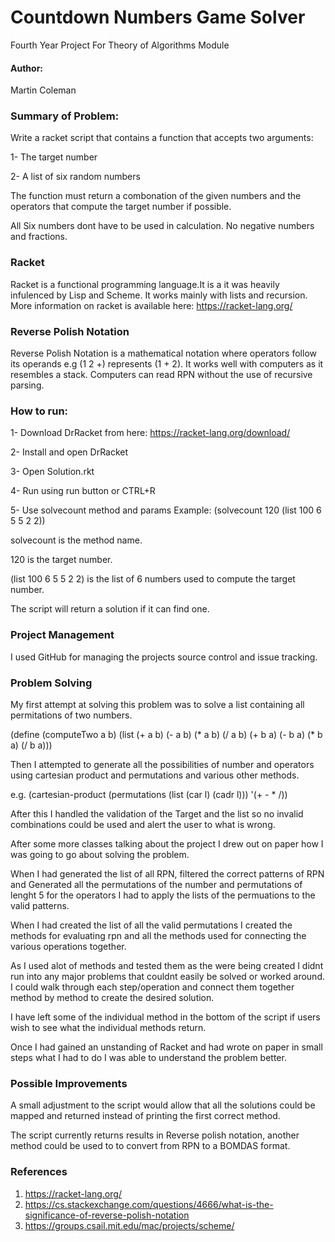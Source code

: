 # Countdown Numbers Game Solver 
Fourth Year Project For Theory of Algorithms Module

#### Author: 
Martin Coleman

### Summary of Problem:
Write a racket script that contains a function that accepts two arguments:

1- The target number 

2- A list of six random numbers

The function must return a combonation of the given numbers and the operators that compute the target number if possible.

All Six numbers dont have to be used in calculation.
No negative numbers and fractions.

### Racket
Racket is a functional programming language.It is a it was heavily infulenced by Lisp and Scheme.
It works mainly with lists and recursion. More information on racket is available here: https://racket-lang.org/

### Reverse Polish Notation
Reverse Polish Notation is a mathematical notation where operators follow its operands e.g (1 2 +) represents (1 + 2).
It works well with computers as it resembles a stack. Computers can read RPN without the use of recursive parsing.

### How to run:
1- Download DrRacket from here: https://racket-lang.org/download/

2- Install and open DrRacket

3- Open Solution.rkt

4- Run using run button or CTRL+R

5- Use solvecount method and params
Example: (solvecount 120 (list 100 6 5 5 2 2))

solvecount is the method name.

120 is the target number.

(list 100 6 5 5 2 2) is the list of 6 numbers used to compute the target number.

The script will return a solution if it can find one.

### Project Management
I used GitHub for managing the projects source control and issue tracking.

### Problem Solving
My first attempt at solving this problem was to solve a list containing all permitations of two numbers.

(define (computeTwo a b) (list (+ a b) (- a b) (* a b) (/ a b) (+ b a) (- b a) (* b a) (/ b a)))

Then I attempted to generate all the possibilities of number and operators using cartesian product and permutations and various other methods.

e.g. (cartesian-product (permutations (list (car l) (cadr l))) '(+ - * /))

After this I handled the validation of the Target and the list so no invalid combinations could be used and alert the user to what is wrong.

After some more classes talking about the project I drew out on paper how I was going to go about solving the problem.

When I had generated the list of all RPN, filtered the correct patterns of RPN and Generated all the permutations of the number and permutations of lenght 5 for the operators I had to apply the lists of the permuations to the valid patterns.

When I had created the list of all the valid permutations I created the methods for evaluating rpn and all the methods used for connecting the various operations together.

As I used alot of methods and tested them as the were being created I didnt run into any major problems that couldnt easily be solved or worked around. I could walk through each step/operation and connect them together method by method to create the desired solution.

I have left some of the individual method in the bottom of the script if users wish to see what the individual methods return.

Once I had gained an unstanding of Racket and had wrote on paper in small steps what I had to do I was able to understand the problem better.

### Possible Improvements
A small adjustment to the script would allow that all the solutions could be mapped and returned instead of printing the first correct method.

The script currently returns results in Reverse polish notation, another method could be used to to convert from RPN to a BOMDAS format.


### References
1. https://racket-lang.org/
2. https://cs.stackexchange.com/questions/4666/what-is-the-significance-of-reverse-polish-notation
3. https://groups.csail.mit.edu/mac/projects/scheme/
